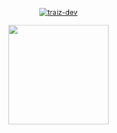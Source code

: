 <p align="center"> <a href="https://github.com/ryo-ma/github-profile-trophy"><img src="https://github-profile-trophy.vercel.app/?username=traiz-dev&theme=matrix&no-frame=true&no-bg=true&margin-w=4&column=7&row=1" alt="traiz-dev" /><br><br>


<a href="https://github.com/traiz-dev/github-readme-stats">
  <img height=200 align="center" src="https://github-readme-stats.vercel.app/api?username=traiz-dev&theme=chartreuse-dark&show_icons=true&hide_border=true&icon_color=00ff00&title_color=00ff00&border_radius=10" />
</a>
